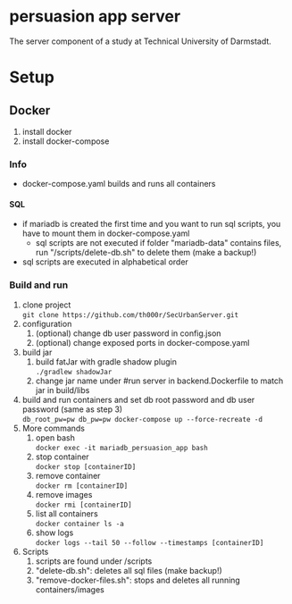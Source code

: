 # persuasion app server
The server component of a study at Technical University of Darmstadt.

# Setup

## Docker
1. install docker
2. install docker-compose

### Info
- docker-compose.yaml builds and runs all containers
#### SQL
- if mariadb is created the first time and you want to run sql scripts, you have to mount them in docker-compose.yaml 
   - sql scripts are not executed if folder "mariadb-data" contains files, run "/scripts/delete-db.sh" to delete them (make a backup!)
- sql scripts are executed in alphabetical order

### Build and run
1. clone project\
```git clone https://github.com/th000r/SecUrbanServer.git```
2. configuration
   1. (optional) change db user password in config.json
   2. (optional) change exposed ports in docker-compose.yaml
3. build jar
   1. build fatJar with gradle shadow plugin\
   ```./gradlew shadowJar```
   2. change jar name under #run server in backend.Dockerfile to match jar in build/libs
4. build and run containers and set db root password and db user password (same as step 3)\
```db_root_pw=pw db_pw=pw docker-compose up --force-recreate -d```
5. More commands
   1. open bash\
  ```docker exec -it mariadb_persuasion_app bash```
   2. stop container\
   ```docker stop [containerID]```
   3. remove container\
   ```docker rm [containerID]```
   3. remove images\
   ```docker rmi [containerID]```
   4. list all containers\
   ```docker container ls -a```
   5. show logs\
   ```docker logs --tail 50 --follow --timestamps [containerID]```
6. Scripts
   1. scripts are found under /scripts
   2. "delete-db.sh": deletes all sql files (make backup!)
   3. "remove-docker-files.sh": stops and deletes all running containers/images